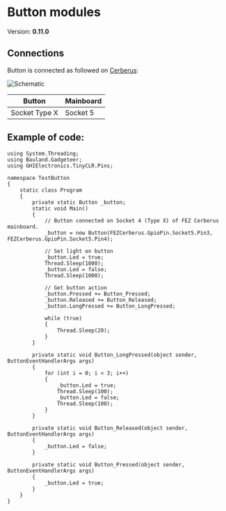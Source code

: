 # Button modules
Version: __0.11.0__

## Connections ##
Button is connected as followed on [Cerberus](http://docs.ghielectronics.com/hardware/legacy_products/gadgeteer/fez_cerberus.html):

![Schematic](Gadgeteer-Button-Cerberus.jpg)

Button        | Mainboard
------------- | ----------
Socket Type X | Socket 5

## Example of code:
```CSharp
using System.Threading;
using Bauland.Gadgeteer;
using GHIElectronics.TinyCLR.Pins;

namespace TestButton
{
    static class Program
    {
        private static Button _button;
        static void Main()
        {
            // Button connected on Socket 4 (Type X) of FEZ Cerberus mainboard.
            _button = new Button(FEZCerberus.GpioPin.Socket5.Pin3, FEZCerberus.GpioPin.Socket5.Pin4);

            // Set light on button
            _button.Led = true;
            Thread.Sleep(1000);
            _button.Led = false;
            Thread.Sleep(1000);

            // Get button action
            _button.Pressed += Button_Pressed;
            _button.Released += Button_Released;
            _button.LongPressed += Button_LongPressed;

            while (true)
            {
                Thread.Sleep(20);
            }
        }

        private static void Button_LongPressed(object sender, ButtonEventHandlerArgs args)
        {
            for (int i = 0; i < 3; i++)
            {
                _button.Led = true;
                Thread.Sleep(100);
                _button.Led = false;
                Thread.Sleep(100);
            }
        }

        private static void Button_Released(object sender, ButtonEventHandlerArgs args)
        {
            _button.Led = false;
        }

        private static void Button_Pressed(object sender, ButtonEventHandlerArgs args)
        {
            _button.Led = true;
        }
    }
}
```
